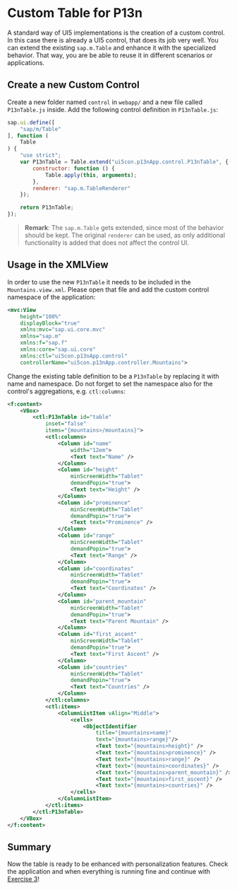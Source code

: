 # Custom Table for P13n
A standard way of UI5 implementations is the creation of a custom control. In this case there is already a UI5 control, that does its job very well. You can extend the existing `sap.m.Table` and enhance it with the specialized behavior. That way, you are be able to reuse it in different scenarios or applications.

## Create a new Custom Control
Create a new folder named `control` in `webapp/` and a new file called `P13nTable.js` inside. Add the following control definition in `P13nTable.js`:

````js
sap.ui.define([
    "sap/m/Table"
], function (
    Table
) {
    "use strict";
    var P13nTable = Table.extend("ui5con.p13nApp.control.P13nTable", {
        constructor: function () {
            Table.apply(this, arguments);
        },
        renderer: "sap.m.TableRenderer"
    });

    return P13nTable;
});
````

>**Remark**: The `sap.m.Table` gets extended, since most of the behavior should be kept. The original `renderer` can be used, as only additional functionality is added that does not affect the control UI.

## Usage in the XMLView
In order to use the new `P13nTable` it needs to be included in the `Mountains.view.xml`. Please open that file and add the custom control namespace of the application:

````xml
<mvc:View
    height="100%"
    displayBlock="true"
    xmlns:mvc="sap.ui.core.mvc"
    xmlns="sap.m"
    xmlns:f="sap.f"
    xmlns:core="sap.ui.core"
    xmlns:ctl="ui5con.p13nApp.control"
    controllerName="ui5con.p13nApp.controller.Mountains">
````

Change the existing table definition to be a `P13nTable` by replacing it with name and namespace. Do not forget to set the namespace also for the control's aggregations, e.g. `ctl:columns`:

````xml
<f:content>
    <VBox>
        <ctl:P13nTable id="table"
            inset="false"
            items="{mountains>/mountains}">
            <ctl:columns>
                <Column id="name"
                    width="12em">
                    <Text text="Name" />
                </Column>
                <Column id="height"
                    minScreenWidth="Tablet"
                    demandPopin="true">
                    <Text text="Height" />
                </Column>
                <Column id="prominence"
                    minScreenWidth="Tablet"
                    demandPopin="true">
                    <Text text="Prominence" />
                </Column>
                <Column id="range"
                    minScreenWidth="Tablet"
                    demandPopin="true">
                    <Text text="Range" />
                </Column>
                <Column id="coordinates"
                    minScreenWidth="Tablet"
                    demandPopin="true">
                    <Text text="Coordinates" />
                </Column>
                <Column id="parent_mountain"
                    minScreenWidth="Tablet"
                    demandPopin="true">
                    <Text text="Parent Mountain" />
                </Column>
                <Column id="first_ascent"
                    minScreenWidth="Tablet"
                    demandPopin="true">
                    <Text text="First Ascent" />
                </Column>
                <Column id="countries"
                    minScreenWidth="Tablet"
                    demandPopin="true">
                    <Text text="Countries" />
                </Column>
            </ctl:columns>
            <ctl:items>
                <ColumnListItem vAlign="Middle">
                    <cells>
                        <ObjectIdentifier
                            title="{mountains>name}"
                            text="{mountains>range}"/>
                            <Text text="{mountains>height}" />
                            <Text text="{mountains>prominence}" />
                            <Text text="{mountains>range}" />
                            <Text text="{mountains>coordinates}" />
                            <Text text="{mountains>parent_mountain}" />
                            <Text text="{mountains>first_ascent}" />
                            <Text text="{mountains>countries}" />
                    </cells>
                </ColumnListItem>
            </ctl:items>
        </ctl:P13nTable>
    </VBox>
</f:content>
````
## Summary
Now the table is ready to be enhanced with personalization features. Check the application and when everything is running fine and continue with [Exercise 3](../ex03/)!
